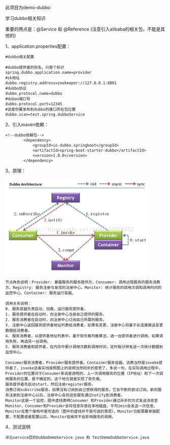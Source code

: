 此项目为demo-dubbo

学习dubbo相关知识

重要的两点是：@Service 和 @Reference  (注意引入alibaba的相关包，不能是其他的)


1、application.properties配置：

    #dubbo相关配置
    
    #dubbo提供者的别名，只是个标识
    spring.dubbo.application.name=provider
    #zk地址
    dubbo.registry.address=zookeeper://127.0.0.1:8801
    #dubbo协议
    dubbo.protocol.name=dubbo
    #duboo端口号
    dubbo.protocol.port=12345
    #这是你要发布到dubbo的接口所在包位置
    dubbo.scan=test.spring.dubboService
  
2、引入maven依赖：

    <!--dubbo依賴包-->
            <dependency>
                <groupId>io.dubbo.springboot</groupId>
                <artifactId>spring-boot-starter-dubbo</artifactId>
                <version>1.0.0</version>
            </dependency>
            
3、原理：

![Image text](./src/main/resources/images/dubbo原理图.png)
    
    节点角色说明：Provider: 暴露服务的服务提供方。Consumer: 调用远程服务的服务消费方。Registry: 服务注册与发现的注册中心。Monitor: 统计服务的调用次调和调用时间的监控中心。Container: 服务运行容器。
    
    调用关系说明：
    0. 服务容器负责启动，加载，运行服务提供者。
    1. 服务提供者在启动时，向注册中心注册自己提供的服务。
    2. 服务消费者在启动时，向注册中心订阅自己所需的服务。
    3. 注册中心返回服务提供者地址列表给消费者，如果有变更，注册中心将基于长连接推送变更数据给消费者。
    4. 服务消费者，从提供者地址列表中，基于软负载均衡算法，选一台提供者进行调用，如果调用失败，再选另一台调用。
    5. 服务消费者和提供者，在内存中累计调用次数和调用时间，定时每分钟发送一次统计数据到监控中心。
    
    Consumer服务消费者，Provider服务提供者。Container服务容器。消费当然是invoke提供者了，invoke这条实线按照图上的说明当然同步的意思了，多说一句，在实际调用过程中，Provider的位置对于Consumer来说是透明的，上一次调用服务的位置（IP地址）和下一次调用服务的位置，是不确定的。这个地方就是实现了软负载。
    服务提供者先启动start，然后注册register服务。
    消费订阅subscribe服务，如果没有订阅到自己想获得的服务，它会不断的尝试订阅。新的服务注册到注册中心以后，注册中心会将这些服务通过notify到消费者。
    Monitor这是一个监控，图中虚线表明Consumer 和Provider通过异步的方式发送消息至Monitor，Consumer和Provider会将信息存放在本地磁盘，平均1min会发送一次信息。Monitor在整个架构中是可选的（图中的虚线并不是可选的意思），Monitor功能需要单独配置，不配置或者配置以后，Monitor挂掉并不会影响服务的调用。
 
4、测试说明

    详见service层的DubboDemoService.java 和 TestDemoDubboService.java
